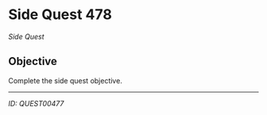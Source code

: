 # Side Quest 478

*Side Quest*

## Objective
Complete the side quest objective.

---
*ID: QUEST00477*
